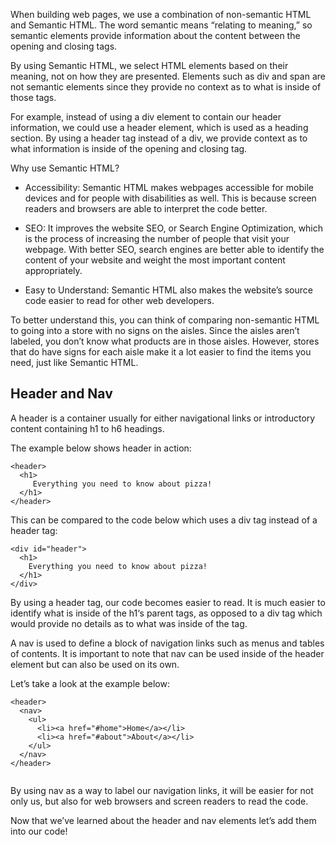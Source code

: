 When building web pages, we use a combination of non-semantic HTML and Semantic HTML. The word semantic means “relating to meaning,” so semantic elements provide information about the content between the opening and closing tags.

By using Semantic HTML, we select HTML elements based on their meaning, not on how they are presented. Elements such as div and span are not semantic elements since they provide no context as to what is inside of those tags.

For example, instead of using a div element to contain our header information, we could use a header element, which is used as a heading section. By using a header tag instead of a div, we provide context as to what information is inside of the opening and closing tag.

Why use Semantic HTML?

- Accessibility: Semantic HTML makes webpages accessible for mobile devices and for people with disabilities as well. This is because screen readers and browsers are able to interpret the code better.

- SEO: It improves the website SEO, or Search Engine Optimization, which is the process of increasing the number of people that visit your webpage. With better SEO, search engines are better able to identify the content of your website and weight the most important content appropriately.

- Easy to Understand: Semantic HTML also makes the website’s source code easier to read for other web developers.

To better understand this, you can think of comparing non-semantic HTML to going into a store with no signs on the aisles. Since the aisles aren’t labeled, you don’t know what products are in those aisles. However, stores that do have signs for each aisle make it a lot easier to find the items you need, just like Semantic HTML.
  
  
  ## Header and Nav
  
  A header is a container usually for either navigational links or introductory content containing h1 to h6 headings.

The example below shows header in action:
```
<header>
  <h1>
     Everything you need to know about pizza!
  </h1>
</header>
```
This can be compared to the code below which uses a div tag instead of a header tag:
```
<div id="header">
  <h1>
    Everything you need to know about pizza!
  </h1>
</div>
```
By using a header tag, our code becomes easier to read. It is much easier to identify what is inside of the h1‘s parent tags, as opposed to a div tag which would provide no details as to what was inside of the tag.

A nav is used to define a block of navigation links such as menus and tables of contents. It is important to note that nav can be used inside of the header element but can also be used on its own.

Let’s take a look at the example below:

```
<header> 
  <nav>
    <ul>
      <li><a href="#home">Home</a></li>
      <li><a href="#about">About</a></li>      
    </ul>
  </nav>
</header>
  
```
By using nav as a way to label our navigation links, it will be easier for not only us, but also for web browsers and screen readers to read the code.

Now that we’ve learned about the header and nav elements let’s add them into our code!
